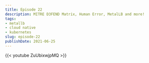 ```yaml
---
title: Episode 22 
description: MITRE D3FEND Matrix, Human Error, MetalLB and more!
tags:
- metallb
- cloud native
- kubernetes
slug: episode-22
publishDate: 2021-06-25
---
```

{{< youtube ZuUbixwjpMQ >}}
